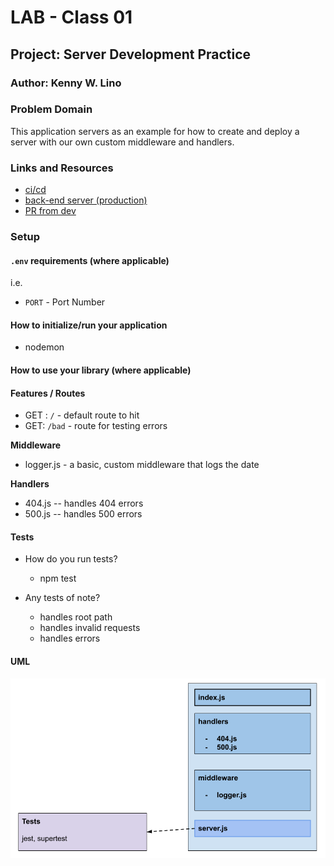 # LAB - Class 01

## Project: Server Development Practice

### Author: Kenny W. Lino

### Problem Domain  

This application servers as an example for how to create and deploy a server with our own custom middleware and handlers.

### Links and Resources

- [ci/cd](https://github.com/kennywlino/server-deployment-practice/actions)
- [back-end server (production)](https://dashboard.render.com/web/srv-ce2l93da49927285l90g/deploys/dep-ce2lcgsgqg4a25bjkd20)
- [PR from dev](https://github.com/kennywlino/server-deployment-practice/pull/1)

### Setup

#### `.env` requirements (where applicable)

i.e.

- `PORT` - Port Number

#### How to initialize/run your application

- nodemon

#### How to use your library (where applicable)

#### Features / Routes

- GET : `/` - default route to hit
- GET: `/bad` - route for testing errors

**Middleware**

- logger.js - a basic, custom middleware that logs the date

**Handlers**

- 404.js -- handles 404 errors
- 500.js -- handles 500 errors

#### Tests

- How do you run tests?
  - npm test

- Any tests of note?
  - handles root path
  - handles invalid requests
  - handles errors

#### UML

![Class-01 UML](./assets/class-01_UML.png)
